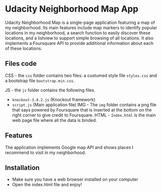 # Udacity Neighborhood Map App
Udacity Neighborhood Map is a single-page application featuring a map of my neighborhood. 
Its main features include map markers to identify popular locations in my neighborhood, 
a search function to easily discover these locations, and a listview to support simple 
browsing of all locations. It also implements a Foursquare API to provide 
additional information about each of these locations.

## Files code
CSS - the `css` folder contains two files: a custumed style file `styles.css` and a bootstrap file
`bootstrap.min.css`.

JS - the `js` folder contains the following files.
- `knockout-3.4.2.js` (Knockout framework)
- `script.js` (Main application file)
IMG - The `img` folder contains a png file that says powered by Foursquare
	  that is inserted at the bottom on the right corner to give credit to Foursquare.
HTML - `Index.html` is the main web page file where all the data is binded.

## Features
The application implements Google map API and shows places I recommend to visit in my neighborhood.

## Installation
-	Make sure you have a web browser installed on your computer
-	Open the index.html file and enjoy!
